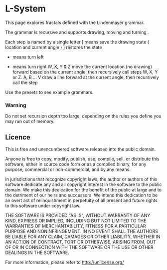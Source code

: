
# L-System

This page explores fractals defined with the Lindenmayer grammar.

The grammar is recursive and supports drawing, moving and turning .

Each step is named by a single letter
[ means save the drawing state ( location and current angle )
] restores the state
- means turn left
+ means turn right
W, X, Y & Z move the current location (no drawing) forward based on the current angle, then recursively call steps W, X, Y or Z. 
A, B ... V draw a line forward at the current angle, then recursively call the step


Use the presets to see example grammars.

### Warning 

Do not set recursion depth too large, depending on the rules you define you may run out of memory.

## Licence 

This is free and unencumbered software released into the public domain.

Anyone is free to copy, modify, publish, use, compile, sell, or
distribute this software, either in source code form or as a compiled
binary, for any purpose, commercial or non-commercial, and by any
means.

In jurisdictions that recognize copyright laws, the author or authors
of this software dedicate any and all copyright interest in the
software to the public domain. We make this dedication for the benefit
of the public at large and to the detriment of our heirs and
successors. We intend this dedication to be an overt act of
relinquishment in perpetuity of all present and future rights to this
software under copyright law.

THE SOFTWARE IS PROVIDED "AS IS", WITHOUT WARRANTY OF ANY KIND,
EXPRESS OR IMPLIED, INCLUDING BUT NOT LIMITED TO THE WARRANTIES OF
MERCHANTABILITY, FITNESS FOR A PARTICULAR PURPOSE AND NONINFRINGEMENT.
IN NO EVENT SHALL THE AUTHORS BE LIABLE FOR ANY CLAIM, DAMAGES OR
OTHER LIABILITY, WHETHER IN AN ACTION OF CONTRACT, TORT OR OTHERWISE,
ARISING FROM, OUT OF OR IN CONNECTION WITH THE SOFTWARE OR THE USE OR
OTHER DEALINGS IN THE SOFTWARE.

For more information, please refer to <http://unlicense.org/>
